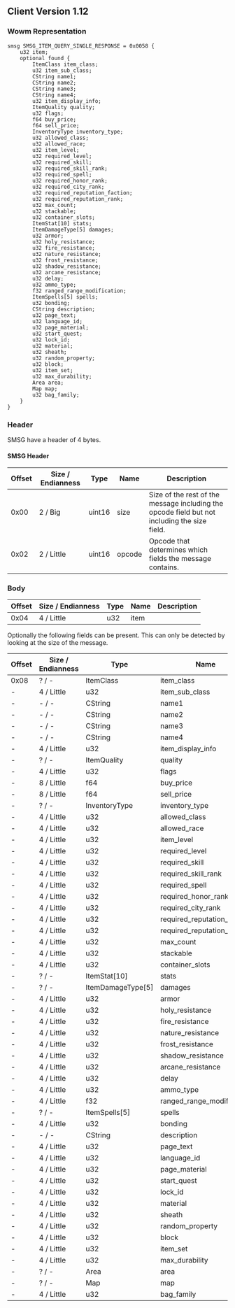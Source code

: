 ## Client Version 1.12

### Wowm Representation
```rust,ignore
smsg SMSG_ITEM_QUERY_SINGLE_RESPONSE = 0x0058 {
    u32 item;    
    optional found {    
        ItemClass item_class;        
        u32 item_sub_class;        
        CString name1;        
        CString name2;        
        CString name3;        
        CString name4;        
        u32 item_display_info;        
        ItemQuality quality;        
        u32 flags;        
        f64 buy_price;        
        f64 sell_price;        
        InventoryType inventory_type;        
        u32 allowed_class;        
        u32 allowed_race;        
        u32 item_level;        
        u32 required_level;        
        u32 required_skill;        
        u32 required_skill_rank;        
        u32 required_spell;        
        u32 required_honor_rank;        
        u32 required_city_rank;        
        u32 required_reputation_faction;        
        u32 required_reputation_rank;        
        u32 max_count;        
        u32 stackable;        
        u32 container_slots;        
        ItemStat[10] stats;        
        ItemDamageType[5] damages;        
        u32 armor;        
        u32 holy_resistance;        
        u32 fire_resistance;        
        u32 nature_resistance;        
        u32 frost_resistance;        
        u32 shadow_resistance;        
        u32 arcane_resistance;        
        u32 delay;        
        u32 ammo_type;        
        f32 ranged_range_modification;        
        ItemSpells[5] spells;        
        u32 bonding;        
        CString description;        
        u32 page_text;        
        u32 language_id;        
        u32 page_material;        
        u32 start_quest;        
        u32 lock_id;        
        u32 material;        
        u32 sheath;        
        u32 random_property;        
        u32 block;        
        u32 item_set;        
        u32 max_durability;        
        Area area;        
        Map map;        
        u32 bag_family;        
    }    
}
```
### Header
SMSG have a header of 4 bytes.

#### SMSG Header
| Offset | Size / Endianness | Type   | Name   | Description |
| ------ | ----------------- | ------ | ------ | ----------- |
| 0x00   | 2 / Big           | uint16 | size   | Size of the rest of the message including the opcode field but not including the size field.|
| 0x02   | 2 / Little        | uint16 | opcode | Opcode that determines which fields the message contains.|
### Body
| Offset | Size / Endianness | Type | Name | Description |
| ------ | ----------------- | ---- | ---- | ----------- |
| 0x04 | 4 / Little | u32 | item |  |

Optionally the following fields can be present. This can only be detected by looking at the size of the message.

| Offset | Size / Endianness | Type | Name | Description |
| ------ | ----------------- | ---- | ---- | ----------- |
| 0x08 | ? / - | ItemClass | item_class |  |
| - | 4 / Little | u32 | item_sub_class |  |
| - | - / - | CString | name1 |  |
| - | - / - | CString | name2 |  |
| - | - / - | CString | name3 |  |
| - | - / - | CString | name4 |  |
| - | 4 / Little | u32 | item_display_info |  |
| - | ? / - | ItemQuality | quality |  |
| - | 4 / Little | u32 | flags |  |
| - | 8 / Little | f64 | buy_price |  |
| - | 8 / Little | f64 | sell_price |  |
| - | ? / - | InventoryType | inventory_type |  |
| - | 4 / Little | u32 | allowed_class |  |
| - | 4 / Little | u32 | allowed_race |  |
| - | 4 / Little | u32 | item_level |  |
| - | 4 / Little | u32 | required_level |  |
| - | 4 / Little | u32 | required_skill |  |
| - | 4 / Little | u32 | required_skill_rank |  |
| - | 4 / Little | u32 | required_spell |  |
| - | 4 / Little | u32 | required_honor_rank |  |
| - | 4 / Little | u32 | required_city_rank |  |
| - | 4 / Little | u32 | required_reputation_faction |  |
| - | 4 / Little | u32 | required_reputation_rank |  |
| - | 4 / Little | u32 | max_count |  |
| - | 4 / Little | u32 | stackable |  |
| - | 4 / Little | u32 | container_slots |  |
| - | ? / - | ItemStat[10] | stats |  |
| - | ? / - | ItemDamageType[5] | damages |  |
| - | 4 / Little | u32 | armor |  |
| - | 4 / Little | u32 | holy_resistance |  |
| - | 4 / Little | u32 | fire_resistance |  |
| - | 4 / Little | u32 | nature_resistance |  |
| - | 4 / Little | u32 | frost_resistance |  |
| - | 4 / Little | u32 | shadow_resistance |  |
| - | 4 / Little | u32 | arcane_resistance |  |
| - | 4 / Little | u32 | delay |  |
| - | 4 / Little | u32 | ammo_type |  |
| - | 4 / Little | f32 | ranged_range_modification |  |
| - | ? / - | ItemSpells[5] | spells |  |
| - | 4 / Little | u32 | bonding |  |
| - | - / - | CString | description |  |
| - | 4 / Little | u32 | page_text |  |
| - | 4 / Little | u32 | language_id |  |
| - | 4 / Little | u32 | page_material |  |
| - | 4 / Little | u32 | start_quest |  |
| - | 4 / Little | u32 | lock_id |  |
| - | 4 / Little | u32 | material |  |
| - | 4 / Little | u32 | sheath |  |
| - | 4 / Little | u32 | random_property |  |
| - | 4 / Little | u32 | block |  |
| - | 4 / Little | u32 | item_set |  |
| - | 4 / Little | u32 | max_durability |  |
| - | ? / - | Area | area |  |
| - | ? / - | Map | map |  |
| - | 4 / Little | u32 | bag_family |  |
